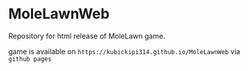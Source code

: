 # MoleLawnWeb
Repository for html release of MoleLawn game.

game is available on `https://kubickipi314.github.io/MoleLawnWeb` via `github pages`
